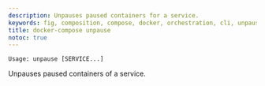 ```yaml
---
description: Unpauses paused containers for a service.
keywords: fig, composition, compose, docker, orchestration, cli, unpause
title: docker-compose unpause
notoc: true
---
```


```none
Usage: unpause [SERVICE...]
```

Unpauses paused containers of a service.
